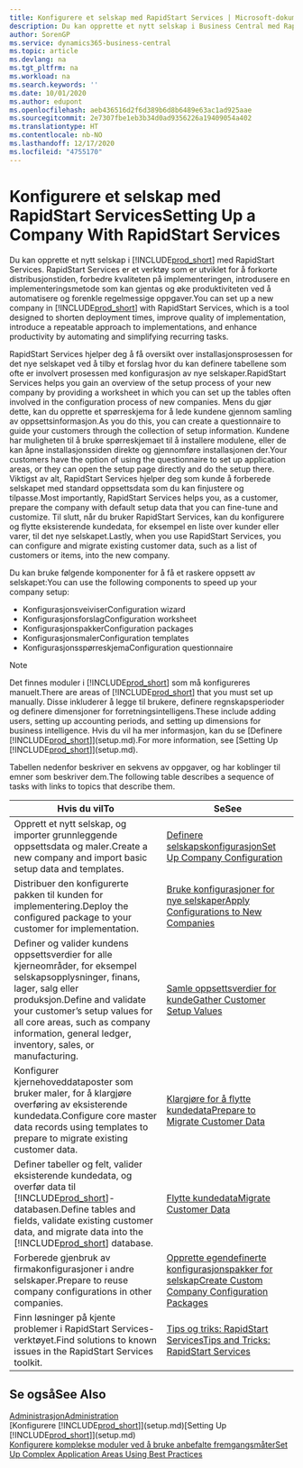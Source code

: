 ```yaml
---
title: Konfigurere et selskap med RapidStart Services | Microsoft-dokumentasjon
description: Du kan opprette et nytt selskap i Business Central med RapidStart Services. RapidStart Services er et verktøy som er utviklet for å forkorte distribusjonstiden, forbedre kvaliteten på implementeringen, introdusere en implementeringsmetode som kan gjentas og øke produktiviteten ved å automatisere og forenkle regelmessige oppgaver.
author: SorenGP
ms.service: dynamics365-business-central
ms.topic: article
ms.devlang: na
ms.tgt_pltfrm: na
ms.workload: na
ms.search.keywords: ''
ms.date: 10/01/2020
ms.author: edupont
ms.openlocfilehash: aeb436516d2f6d389b6d8b6489e63ac1ad925aae
ms.sourcegitcommit: 2e7307fbe1eb3b34d0ad9356226a19409054a402
ms.translationtype: HT
ms.contentlocale: nb-NO
ms.lasthandoff: 12/17/2020
ms.locfileid: "4755170"
---
```

# <a name="setting-up-a-company-with-rapidstart-services"></a><span data-ttu-id="0e742-103">Konfigurere et selskap med RapidStart Services</span><span class="sxs-lookup"><span data-stu-id="0e742-103">Setting Up a Company With RapidStart Services</span></span>
<span data-ttu-id="0e742-104">Du kan opprette et nytt selskap i [!INCLUDE[prod_short](includes/prod_short.md)] med RapidStart Services. RapidStart Services er et verktøy som er utviklet for å forkorte distribusjonstiden, forbedre kvaliteten på implementeringen, introdusere en implementeringsmetode som kan gjentas og øke produktiviteten ved å automatisere og forenkle regelmessige oppgaver.</span><span class="sxs-lookup"><span data-stu-id="0e742-104">You can set up a new company in [!INCLUDE[prod_short](includes/prod_short.md)] with RapidStart Services, which is a tool designed to shorten deployment times, improve quality of implementation, introduce a repeatable approach to implementations, and enhance productivity by automating and simplifying recurring tasks.</span></span>  

<span data-ttu-id="0e742-105">RapidStart Services hjelper deg å få oversikt over installasjonsprosessen for det nye selskapet ved å tilby et forslag hvor du kan definere tabellene som ofte er involvert prosessen med konfigurasjon av nye selskaper.</span><span class="sxs-lookup"><span data-stu-id="0e742-105">RapidStart Services helps you gain an overview of the setup process of your new company by providing a worksheet in which you can set up the tables often involved in the configuration process of new companies.</span></span> <span data-ttu-id="0e742-106">Mens du gjør dette, kan du opprette et spørreskjema for å lede kundene gjennom samling av oppsettsinformasjon.</span><span class="sxs-lookup"><span data-stu-id="0e742-106">As you do this, you can create a questionnaire to guide your customers through the collection of setup information.</span></span> <span data-ttu-id="0e742-107">Kundene har muligheten til å bruke spørreskjemaet til å installere modulene, eller de kan åpne installasjonssiden direkte og gjennomføre installasjonen der.</span><span class="sxs-lookup"><span data-stu-id="0e742-107">Your customers have the option of using the questionnaire to set up application areas, or they can open the setup page directly and do the setup there.</span></span> <span data-ttu-id="0e742-108">Viktigst av alt, RapidStart Services hjelper deg som kunde å forberede selskapet med standard oppsettsdata som du kan finjustere og tilpasse.</span><span class="sxs-lookup"><span data-stu-id="0e742-108">Most importantly, RapidStart Services helps you, as a customer, prepare the company with default setup data that you can fine-tune and customize.</span></span> <span data-ttu-id="0e742-109">Til slutt, når du bruker RapidStart Services, kan du konfigurere og flytte eksisterende kundedata, for eksempel en liste over kunder eller varer, til det nye selskapet.</span><span class="sxs-lookup"><span data-stu-id="0e742-109">Lastly, when you use RapidStart Services, you can configure and migrate existing customer data, such as a list of customers or items, into the new company.</span></span>

<span data-ttu-id="0e742-110">Du kan bruke følgende komponenter for å få et raskere oppsett av selskapet:</span><span class="sxs-lookup"><span data-stu-id="0e742-110">You can use the following components to speed up your company setup:</span></span>  

-   <span data-ttu-id="0e742-111">Konfigurasjonsveiviser</span><span class="sxs-lookup"><span data-stu-id="0e742-111">Configuration wizard</span></span>  
-   <span data-ttu-id="0e742-112">Konfigurasjonsforslag</span><span class="sxs-lookup"><span data-stu-id="0e742-112">Configuration worksheet</span></span>  
-   <span data-ttu-id="0e742-113">Konfigurasjonspakker</span><span class="sxs-lookup"><span data-stu-id="0e742-113">Configuration packages</span></span>  
-   <span data-ttu-id="0e742-114">Konfigurasjonsmaler</span><span class="sxs-lookup"><span data-stu-id="0e742-114">Configuration templates</span></span>  
-   <span data-ttu-id="0e742-115">Konfigurasjonsspørreskjema</span><span class="sxs-lookup"><span data-stu-id="0e742-115">Configuration questionnaire</span></span>  

> [!Note]  
>  <span data-ttu-id="0e742-116">Det finnes moduler i [!INCLUDE[prod_short](includes/prod_short.md)] som må konfigureres manuelt.</span><span class="sxs-lookup"><span data-stu-id="0e742-116">There are areas of [!INCLUDE[prod_short](includes/prod_short.md)] that you must set up manually.</span></span> <span data-ttu-id="0e742-117">Disse inkluderer å legge til brukere, definere regnskapsperioder og definere dimensjoner for forretningsintelligens.</span><span class="sxs-lookup"><span data-stu-id="0e742-117">These include adding users, setting up accounting periods, and setting up dimensions for business intelligence.</span></span> <span data-ttu-id="0e742-118">Hvis du vil ha mer informasjon, kan du se [Definere [!INCLUDE[prod_short](includes/prod_short.md)]](setup.md).</span><span class="sxs-lookup"><span data-stu-id="0e742-118">For more information, see [Setting Up [!INCLUDE[prod_short](includes/prod_short.md)]](setup.md).</span></span>

 <span data-ttu-id="0e742-119">Tabellen nedenfor beskriver en sekvens av oppgaver, og har koblinger til emner som beskriver dem.</span><span class="sxs-lookup"><span data-stu-id="0e742-119">The following table describes a sequence of tasks with links to topics that describe them.</span></span>

|<span data-ttu-id="0e742-120">**Hvis du vil**</span><span class="sxs-lookup"><span data-stu-id="0e742-120">**To**</span></span>|<span data-ttu-id="0e742-121">**Se**</span><span class="sxs-lookup"><span data-stu-id="0e742-121">**See**</span></span>|  
|------------|-------------|  
|<span data-ttu-id="0e742-122">Opprett et nytt selskap, og importer grunnleggende oppsettsdata og maler.</span><span class="sxs-lookup"><span data-stu-id="0e742-122">Create a new company and import basic setup data and templates.</span></span>|[<span data-ttu-id="0e742-123">Definere selskapskonfigurasjon</span><span class="sxs-lookup"><span data-stu-id="0e742-123">Set Up Company Configuration</span></span>](admin-set-up-company-configuration.md)|  
|<span data-ttu-id="0e742-124">Distribuer den konfigurerte pakken til kunden for implementering.</span><span class="sxs-lookup"><span data-stu-id="0e742-124">Deploy the configured package to your customer for implementation.</span></span>|[<span data-ttu-id="0e742-125">Bruke konfigurasjoner for nye selskaper</span><span class="sxs-lookup"><span data-stu-id="0e742-125">Apply Configurations to New Companies</span></span>](admin-apply-configuration-to-new-companies.md)|
|<span data-ttu-id="0e742-126">Definer og valider kundens oppsettsverdier for alle kjerneområder, for eksempel selskapsopplysninger, finans, lager, salg eller produksjon.</span><span class="sxs-lookup"><span data-stu-id="0e742-126">Define and validate your customer’s setup values for all core areas, such as company information, general ledger, inventory, sales, or manufacturing.</span></span>|[<span data-ttu-id="0e742-127">Samle oppsettsverdier for kunde</span><span class="sxs-lookup"><span data-stu-id="0e742-127">Gather Customer Setup Values</span></span>](admin-gather-customer-setup-values.md)|  
|<span data-ttu-id="0e742-128">Konfigurer kjernehoveddataposter som bruker maler, for å klargjøre overføring av eksisterende kundedata.</span><span class="sxs-lookup"><span data-stu-id="0e742-128">Configure core master data records using templates to prepare to migrate existing customer data.</span></span>|[<span data-ttu-id="0e742-129">Klargjøre for å flytte kundedata</span><span class="sxs-lookup"><span data-stu-id="0e742-129">Prepare to Migrate Customer Data</span></span>](admin-use-templates-to-prepare-customer-data-for-migration.md)|  
|<span data-ttu-id="0e742-130">Definer tabeller og felt, valider eksisterende kundedata, og overfør data til [!INCLUDE[prod_short](includes/prod_short.md)]-databasen.</span><span class="sxs-lookup"><span data-stu-id="0e742-130">Define tables and fields, validate existing customer data, and migrate data into the [!INCLUDE[prod_short](includes/prod_short.md)] database.</span></span>|[<span data-ttu-id="0e742-131">Flytte kundedata</span><span class="sxs-lookup"><span data-stu-id="0e742-131">Migrate Customer Data</span></span>](admin-migrate-customer-data.md)|
|<span data-ttu-id="0e742-132">Forberede gjenbruk av firmakonfigurasjoner i andre selskaper.</span><span class="sxs-lookup"><span data-stu-id="0e742-132">Prepare to reuse company configurations in other companies.</span></span>|[<span data-ttu-id="0e742-133">Opprette egendefinerte konfigurasjonspakker for selskap</span><span class="sxs-lookup"><span data-stu-id="0e742-133">Create Custom Company Configuration Packages</span></span>](admin-how-to-create-custom-company-configuration-packages.md)|
|<span data-ttu-id="0e742-134">Finn løsninger på kjente problemer i RapidStart Services-verktøyet.</span><span class="sxs-lookup"><span data-stu-id="0e742-134">Find solutions to known issues in the RapidStart Services toolkit.</span></span>|[<span data-ttu-id="0e742-135">Tips og triks: RapidStart Services</span><span class="sxs-lookup"><span data-stu-id="0e742-135">Tips and Tricks: RapidStart Services</span></span>](admin-tips-and-tricks-rapidstart-services.md)|  

## <a name="see-also"></a><span data-ttu-id="0e742-136">Se også</span><span class="sxs-lookup"><span data-stu-id="0e742-136">See Also</span></span>  
[<span data-ttu-id="0e742-137">Administrasjon</span><span class="sxs-lookup"><span data-stu-id="0e742-137">Administration</span></span>](admin-setup-and-administration.md)  
<span data-ttu-id="0e742-138">[Konfigurere [!INCLUDE[prod_short](includes/prod_short.md)]](setup.md)</span><span class="sxs-lookup"><span data-stu-id="0e742-138">[Setting Up [!INCLUDE[prod_short](includes/prod_short.md)]](setup.md)</span></span>  
[<span data-ttu-id="0e742-139">Konfigurere komplekse moduler ved å bruke anbefalte fremgangsmåter</span><span class="sxs-lookup"><span data-stu-id="0e742-139">Set Up Complex Application Areas Using Best Practices</span></span>](set-up-complex-application-areas-using-best-practices.md)   
